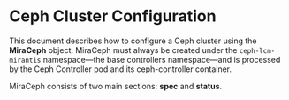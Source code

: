 # Ceph Cluster Configuration

This document describes how to configure a Ceph cluster using the **MiraCeph** object. MiraCeph must always be created under the `ceph-lcm-mirantis` namespace—the base controllers namespace—and is processed by the Ceph Controller pod and its ceph-controller container.

MiraCeph consists of two main sections: **spec** and **status**.